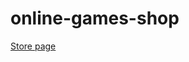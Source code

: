 # online-games-shop

[Store page](https://www.linkpicture.com/q/Screenshot_2020-09-25-React-App.png)
